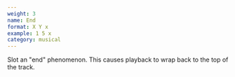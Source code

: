```yaml
---
weight: 3
name: End
format: X Y x
example: 1 5 x
category: musical
---
```

Slot an "end" phenomenon. This causes playback to wrap back to the top of the track.